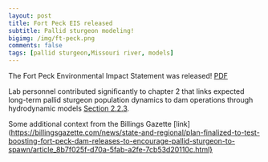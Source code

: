 ```yaml
---
layout: post
title: Fort Peck EIS released
subtitle: Pallid sturgeon modeling!
bigimg: /img/ft-peck.png
comments: false
tags: [pallid sturgeon,Missouri river, models]
---
```



The Fort Peck Environmental Impact Statement was released! [PDF](https://media.defense.gov/2021/Sep/24/2002861498/-1/-1/1/FPDTR_FEIS__MAIN_EIS.PDF)

Lab personnel contributed significantly to chapter 2 that links expected long-term 
pallid sturgeon population dynamics to dam operations through hydrodynamic models
[Section 2.2.3](https://media.defense.gov/2021/Sep/24/2002861498/-1/-1/1/FPDTR_FEIS__MAIN_EIS.PDF#page=[56]). 

Some additional context from the Billings Gazette [link](https://billingsgazette.com/news/state-and-regional/plan-finalized-to-test-boosting-fort-peck-dam-releases-to-encourage-pallid-sturgeon-to-spawn/article_8b7f025f-d70a-5fab-a2fe-7cb53d20110c.html}
